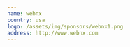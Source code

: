 ```yaml
---
name: webnx
country: usa
logo: /assets/img/sponsors/webnx1.png
address: http://www.webnx.com
---
```


